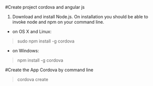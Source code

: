 #Create project cordova and angular js

1. Download and install Node.js. On installation you should be able to invoke node and npm on your command line.

* on OS X and Linux:
> sudo npm install -g cordova

* on Windows:
> npm install -g cordova

#Create the App Cordova by command line
>cordova create <path-name> <domain-style> <project-name>